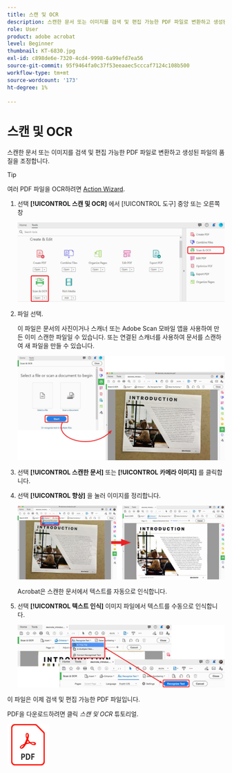 ```yaml
---
title: 스캔 및 OCR
description: 스캔한 문서 또는 이미지를 검색 및 편집 가능한 PDF 파일로 변환하고 생성된 파일의 품질을 조정합니다
role: User
product: adobe acrobat
level: Beginner
thumbnail: KT-6830.jpg
exl-id: c898de6e-7320-4cd4-9998-6a99efd7ea56
source-git-commit: 95f9464fa0c37f53eeaaec5cccaf7124c108b500
workflow-type: tm+mt
source-wordcount: '173'
ht-degree: 1%

---
```


# 스캔 및 OCR

스캔한 문서 또는 이미지를 검색 및 편집 가능한 PDF 파일로 변환하고 생성된 파일의 품질을 조정합니다.

>[!TIP]
>
>여러 PDF 파일을 OCR하려면 [Action Wizard](../advanced-tasks/action.md).

1. 선택 **[!UICONTROL 스캔 및 OCR]** 에서 [!UICONTROL 도구] 중앙 또는 오른쪽 창

   ![스캔 1단계](../assets/Scan_1.png)

1. 파일 선택.

   이 파일은 문서의 사진이거나 스캐너 또는 Adobe Scan 모바일 앱을 사용하여 만든 이미 스캔한 파일일 수 있습니다. 또는 연결된 스캐너를 사용하여 문서를 스캔하여 새 파일을 만들 수 있습니다.

   ![스캔 단계 2](../assets/Scan_2.png)

1. 선택 **[!UICONTROL 스캔한 문서]** 또는 **[!UICONTROL 카메라 이미지]** 를 클릭합니다.

1. 선택 **[!UICONTROL 향상]** 을 눌러 이미지를 정리합니다.

   ![스캔 단계 3](../assets/Scan_3.png)

   Acrobat은 스캔한 문서에서 텍스트를 자동으로 인식합니다.

1. 선택 **[!UICONTROL 텍스트 인식]** 이미지 파일에서 텍스트를 수동으로 인식합니다.

   ![스캔 4단계](../assets/Scan_4.png)

이 파일은 이제 검색 및 편집 가능한 PDF 파일입니다.

PDF을 다운로드하려면 클릭 *스캔 및 OCR* 튜토리얼.

[![스캔 및 OCR 자습서 다운로드](../assets/acrobat_PDF_96.png)](../assets/AcrobatDCScan.pdf)
